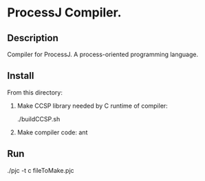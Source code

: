 # ProcessJ Compiler.

## Description
Compiler for ProcessJ. A process-oriented programming language.

## Install
From this directory:

1) Make CCSP library needed by C runtime of compiler:

   ./buildCCSP.sh

2) Make compiler code:
   ant

## Run
   ./pjc -t c fileToMake.pjc
